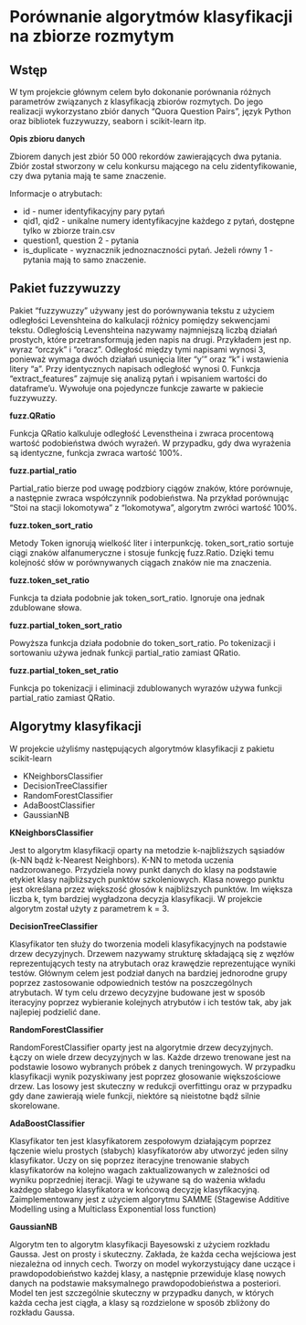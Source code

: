 <h1>Porównanie algorytmów klasyfikacji na zbiorze rozmytym</hi1>


<h2>Wstęp</h2>

W tym projekcie głównym celem było dokonanie porównania różnych parametrów związanych z klasyfikacją zbiorów rozmytych. Do jego realizacji wykorzystano zbiór danych “Quora Question Pairs”, język Python oraz bibliotek fuzzywuzzy, seaborn i scikit-learn itp.

**Opis zbioru danych**

Zbiorem danych jest zbiór 50 000 rekordów zawierających dwa pytania. Zbiór został stworzony w celu konkursu mającego na celu zidentyfikowanie, czy dwa pytania mają te same znaczenie.

Informacje o atrybutach:
* id - numer identyfikacyjny pary pytań
* qid1, qid2 - unikalne numery identyfikacyjne każdego z pytań, dostępne tylko w zbiorze train.csv
* question1, question 2 - pytania
* is_duplicate - wyznacznik jednoznaczności pytań. Jeżeli równy 1 - pytania mają to samo znaczenie.


<h2>Pakiet fuzzywuzzy</h2>

Pakiet “fuzzywuzzy” używany jest do porównywania tekstu z użyciem odległości Levenshteina do kalkulacji różnicy pomiędzy sekwencjami tekstu.  Odległością Levenshteina nazywamy najmniejszą liczbą działań prostych, które przetransformują jeden napis na drugi.
Przykładem jest np. wyraz “orczyk” i “oracz”. Odległość między tymi napisami wynosi 3, ponieważ wymaga dwóch działań usunięcia liter “y’” oraz “k” i wstawienia litery “a”. Przy identycznych napisach odległość wynosi 0.
Funkcja “extract_features” zajmuje się analizą pytań i wpisaniem wartości do dataframe’u. 
Wywołuje ona pojedyncze funkcje zawarte w pakiecie fuzzywuzzy.

**fuzz.QRatio**

Funkcja QRatio kalkuluje odległość Levenstheina i zwraca procentową wartość podobieństwa dwóch wyrażeń. W przypadku, gdy dwa wyrażenia są identyczne, funkcja zwraca wartość 100%. 

**fuzz.partial_ratio**

Partial_ratio bierze pod uwagę podzbiory ciągów znaków, które porównuje, a następnie zwraca współczynnik podobieństwa. Na przykład porównując “Stoi na stacji lokomotywa” z “lokomotywa”, algorytm zwróci wartość 100%.

**fuzz.token_sort_ratio**

Metody Token ignorują wielkość liter i interpunkcję. token_sort_ratio sortuje ciągi znaków alfanumeryczne i stosuje funkcję fuzz.Ratio. Dzięki temu kolejność słów w porównywanych ciągach znaków nie ma znaczenia.

**fuzz.token_set_ratio**

Funkcja ta działa podobnie jak token_sort_ratio. Ignoruje ona jednak zdublowane słowa.

**fuzz.partial_token_sort_ratio**

Powyższa funkcja działa podobnie do token_sort_ratio. Po tokenizacji i sortowaniu używa jednak funkcji partial_ratio zamiast QRatio.

**fuzz.partial_token_set_ratio**

Funkcja po tokenizacji i eliminacji zdublowanych wyrazów używa funkcji partial_ratio zamiast QRatio.


<h2>Algorytmy klasyfikacji</h2>

W projekcie użyliśmy następujących algorytmów klasyfikacji z pakietu scikit-learn
* KNeighborsClassifier
* DecisionTreeClassifier
* RandomForestClassifier
* AdaBoostClassifier
* GaussianNB

**KNeighborsClassifier**

Jest to algorytm klasyfikacji oparty na metodzie k-najbliższych sąsiadów (k-NN bądź k-Nearest Neighbors). K-NN to metoda uczenia nadzorowanego. Przydziela nowy punkt danych do klasy na podstawie etykiet klasy najbliższych punktów szkoleniowych. Klasa nowego punktu jest określana przez większość głosów k najbliższych punktów. Im większa liczba k, tym bardziej wygładzona decyzja klasyfikacji. W projekcie algorytm został użyty z parametrem k = 3.

**DecisionTreeClassifier**

Klasyfikator ten służy do tworzenia modeli klasyfikacyjnych na podstawie drzew decyzyjnych. Drzewem nazywamy strukturę składającą się z węzłów reprezentujących testy na atrybutach oraz krawędzie reprezentujące wyniki testów. Głównym celem jest podział danych na bardziej jednorodne grupy poprzez zastosowanie odpowiednich testów na poszczególnych atrybutach. W tym celu drzewo decyzyjne budowane jest w sposób iteracyjny poprzez wybieranie kolejnych atrybutów i ich testów tak, aby jak najlepiej podzielić dane.

**RandomForestClassifier**

RandomForestClassifier oparty jest na algorytmie drzew decyzyjnych. Łączy on wiele drzew decyzyjnych w las. Każde drzewo trenowane jest na podstawie losowo wybranych próbek z danych treningowych. W przypadku klasyfikacji wynik pozyskiwany jest poprzez głosowanie większościowe drzew. Las losowy jest skuteczny w redukcji overfittingu oraz w przypadku gdy dane zawierają wiele funkcji, niektóre są nieistotne bądź silnie skorelowane.

**AdaBoostClassifier**

Klasyfikator ten jest klasyfikatorem zespołowym działającym poprzez łączenie wielu prostych (słabych) klasyfikatorów aby utworzyć jeden silny klasyfikator. Uczy on się poprzez iteracyjne trenowanie słabych klasyfikatorów na kolejno wagach zaktualizowanych w zależności od wyniku poprzedniej iteracji. Wagi te używane są do ważenia wkładu każdego słabego klasyfikatora w końcową decyzję klasyfikacyjną. Zaimplementowany jest z użyciem algorytmu SAMME (Stagewise Additive Modelling using a Multiclass Exponential loss function)


**GaussianNB**

Algorytm ten to algorytm klasyfikacji Bayesowski z użyciem rozkładu Gaussa. Jest on prosty i skuteczny. Zakłada, że każda cecha wejściowa jest niezależna od innych cech. Tworzy on model wykorzystujący dane uczące i prawdopodobieństwo każdej klasy, a następnie przewiduje klasę nowych danych na podstawie maksymalnego prawdopodobieństwa a posteriori. Model ten jest szczególnie skuteczny w przypadku danych, w których każda cecha jest ciągła, a klasy są rozdzielone w sposób zbliżony do rozkładu Gaussa.
